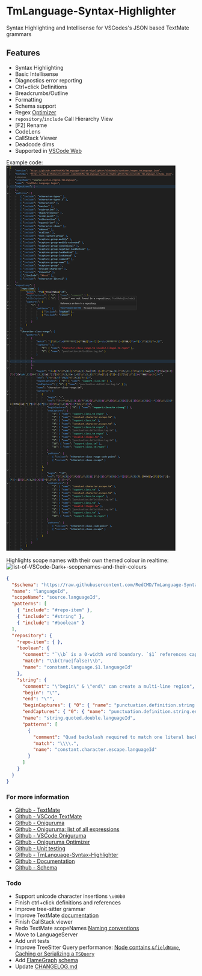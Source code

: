# TmLanguage-Syntax-Highlighter
Syntax Highlighting and Intellisense for VSCodes's JSON based TextMate grammars

## Features
* Syntax Highlighting
* Basic Intellisense
* Diagnostics error reporting
* Ctrl+click Definitions
* Breadcrumbs/Outline
* Formatting
* Schema support
* Regex [Optimizer](https://github.com/slevithan/oniguruma-parser)
* `repository`/`include` Call Hierarchy View
* [F2] Rename
* CodeLens
* CallStack Viewer
* Deadcode dims
* Supported in [VSCode Web](https://insiders.vscode.dev/)

Example code:  
![example-code](https://raw.githubusercontent.com/RedCMD/TmLanguage-Syntax-Highlighter/main/images/Example%20Code%20V2.5.png)

Highlights scope names with their own themed colour in realtime:  
![list-of-VSCode-Dark+-scopenames-and-their-colours](https://raw.githubusercontent.com/RedCMD/TmLanguage-Syntax-Highlighter/main/images/VSCode%20Dark+%20theme%20coloured%20scope-names.png)

```json textmate
{
  "$schema": "https://raw.githubusercontent.com/RedCMD/TmLanguage-Syntax-Highlighter/main/vscode.tmLanguage.schema.json",
  "name": "languageId",
  "scopeName": "source.languageId",
  "patterns": [
    { "include": "#repo-item" },
    { "include": "#string" },
    { "include": "#boolean" }
  ],
  "repository": {
    "repo-item": { },
    "boolean": {
      "comment": "`\\b` is a 0-width word boundary. `$1` references capture group 1",
      "match": "\\b(true|false)\\b",
      "name": "constant.language.$1.languageId"
    },
    "string": {
      "comment": "\"begin\" & \"end\" can create a multi-line region",
      "begin": "\"",
      "end": "\"",
      "beginCaptures": { "0": { "name": "punctuation.definition.string.begin.languageId" } },
      "endCaptures": { "0": { "name": "punctuation.definition.string.end.languageId" } },
      "name": "string.quoted.double.languageId",
      "patterns": [
        {
          "comment": "Quad backslash required to match one literal backslash",
          "match": "\\\\.",
          "name": "constant.character.escape.languageId"
        }
      ]
    }
  }
}
```



### For more information
* [Github - TextMate](https://github.com/textmate/textmate)
* [Github - VSCode TextMate](https://github.com/microsoft/vscode-textmate)
* [Github - Oniguruma](https://github.com/kkos/oniguruma)
* [Github - Oniguruma: list of all expressions](https://github.com/kkos/oniguruma/blob/v6.9.8/doc/RE)
* [Github - VSCode Oniguruma](https://github.com/microsoft/vscode-oniguruma)
* [Github - Oniguruma Optimizer](https://github.com/slevithan/oniguruma-parser)
* [Github - Unit testing](https://github.com/PanAeon/vscode-tmgrammar-test)
* [Github - TmLanguage-Syntax-Highlighter](https://github.com/RedCMD/TmLanguage-Syntax-Highlighter)
* [Github - Documentation](https://github.com/RedCMD/TmLanguage-Syntax-Highlighter/blob/main/documentation/index.md)
* [Github - Schema](https://github.com/RedCMD/TmLanguage-Syntax-Highlighter/blob/main/vscode.tmLanguage.schema.json)


### Todo
* Support unicode character insertions `\u00b0`
* Finish ctrl+click definitions and references
* Improve tree-sitter grammar
* Improve TextMate [documentation](https://github.com/RedCMD/TmLanguage-Syntax-Highlighter/blob/main/documentation/index.md)
* Finish CallStack viewer
* Redo TextMate scopeNames [Naming conventions](https://github.com/atom/flight-manual.atom.io/pull/564)
* Move to LanguageServer
* Add unit tests
* Improve TreeSitter Query performance: [Node contains `&fieldName`](https://github.com/tree-sitter/tree-sitter/issues/3956), [Caching or Serializing a `TSQuery`](https://github.com/tree-sitter/tree-sitter/issues/1942)
* Add [FlameGraph](https://www.brendangregg.com/flamegraphs.html) [schema](https://chromedevtools.github.io/devtools-protocol/tot/Profiler/#type-Profile)
* Update [CHANGELOG.md](/CHANGELOG.md)
